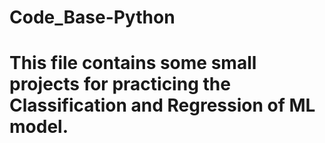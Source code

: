 # Code_Base-Python
# This file contains some small projects for practicing the Classification and Regression of ML model.
